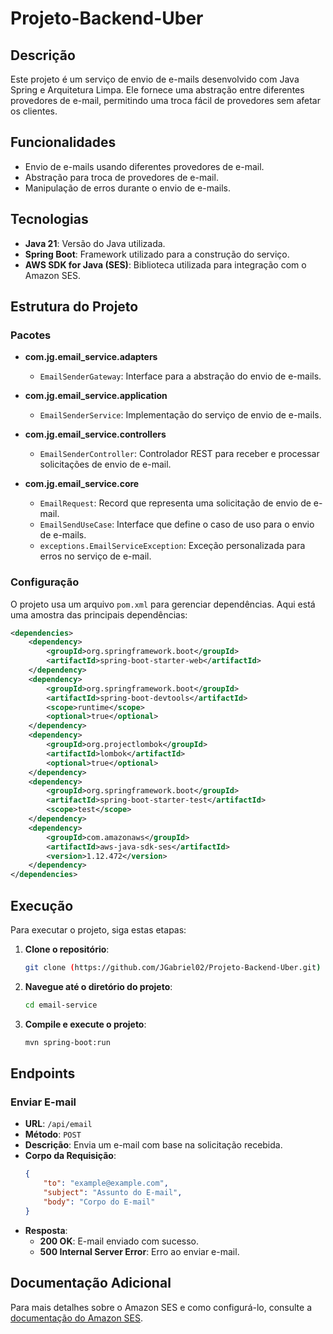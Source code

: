 # Projeto-Backend-Uber

## Descrição

Este projeto é um serviço de envio de e-mails desenvolvido com Java Spring e Arquitetura Limpa. Ele fornece uma abstração entre diferentes provedores de e-mail, permitindo uma troca fácil de provedores sem afetar os clientes.

## Funcionalidades

- Envio de e-mails usando diferentes provedores de e-mail.
- Abstração para troca de provedores de e-mail.
- Manipulação de erros durante o envio de e-mails.

## Tecnologias

- **Java 21**: Versão do Java utilizada.
- **Spring Boot**: Framework utilizado para a construção do serviço.
- **AWS SDK for Java (SES)**: Biblioteca utilizada para integração com o Amazon SES.

## Estrutura do Projeto

### Pacotes

- **com.jg.email_service.adapters**
  - `EmailSenderGateway`: Interface para a abstração do envio de e-mails.

- **com.jg.email_service.application**
  - `EmailSenderService`: Implementação do serviço de envio de e-mails.

- **com.jg.email_service.controllers**
  - `EmailSenderController`: Controlador REST para receber e processar solicitações de envio de e-mail.

- **com.jg.email_service.core**
  - `EmailRequest`: Record que representa uma solicitação de envio de e-mail.
  - `EmailSendUseCase`: Interface que define o caso de uso para o envio de e-mails.
  - `exceptions.EmailServiceException`: Exceção personalizada para erros no serviço de e-mail.

### Configuração

O projeto usa um arquivo `pom.xml` para gerenciar dependências. Aqui está uma amostra das principais dependências:

```xml
<dependencies>
    <dependency>
        <groupId>org.springframework.boot</groupId>
        <artifactId>spring-boot-starter-web</artifactId>
    </dependency>
    <dependency>
        <groupId>org.springframework.boot</groupId>
        <artifactId>spring-boot-devtools</artifactId>
        <scope>runtime</scope>
        <optional>true</optional>
    </dependency>
    <dependency>
        <groupId>org.projectlombok</groupId>
        <artifactId>lombok</artifactId>
        <optional>true</optional>
    </dependency>
    <dependency>
        <groupId>org.springframework.boot</groupId>
        <artifactId>spring-boot-starter-test</artifactId>
        <scope>test</scope>
    </dependency>
    <dependency>
        <groupId>com.amazonaws</groupId>
        <artifactId>aws-java-sdk-ses</artifactId>
        <version>1.12.472</version>
    </dependency>
</dependencies>
```

## Execução

Para executar o projeto, siga estas etapas:

1. **Clone o repositório**:
   ```bash
   git clone (https://github.com/JGabriel02/Projeto-Backend-Uber.git)
   ```

2. **Navegue até o diretório do projeto**:
   ```bash
   cd email-service
   ```

3. **Compile e execute o projeto**:
   ```bash
   mvn spring-boot:run
   ```

## Endpoints

### Enviar E-mail

- **URL**: `/api/email`
- **Método**: `POST`
- **Descrição**: Envia um e-mail com base na solicitação recebida.
- **Corpo da Requisição**:
  ```json
  {
      "to": "example@example.com",
      "subject": "Assunto do E-mail",
      "body": "Corpo do E-mail"
  }
  ```
- **Resposta**:
  - **200 OK**: E-mail enviado com sucesso.
  - **500 Internal Server Error**: Erro ao enviar e-mail.

## Documentação Adicional

Para mais detalhes sobre o Amazon SES e como configurá-lo, consulte a [documentação do Amazon SES](https://docs.aws.amazon.com/ses/latest/DeveloperGuide/Welcome.html).
